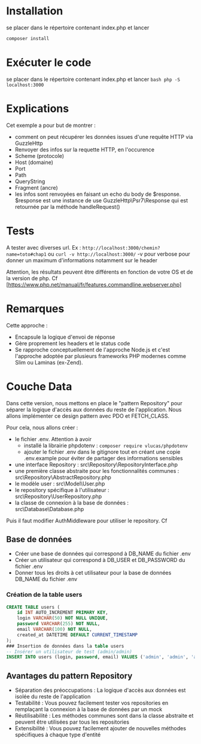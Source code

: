# Installation
se placer dans le répertoire contenant index.php et lancer
```bash
composer install
```
# Exécuter le code 
se placer dans le répertoire contenant index.php et lancer 
  ```bash php -S localhost:3000```

# Explications
Cet exemple a pour but de montrer :
 - comment on peut récupérer les données issues d'une requête HTTP via GuzzleHttp
 - Renvoyer des infos sur la requette HTTP, en l'occurence 
  - Scheme (protocole)
  - Host (domaine)
  - Port
  - Path
  - QueryString
  - Fragment (ancre) 
 - les infos sont renvoyées en faisant un echo du body de $response. $response est une instance de use GuzzleHttp\Psr7\Response qui est retournée par la méthode handleRequest()
# Tests
A tester avec diverses url. Ex :
``http://localhost:3000/chemin?name=toto#chap1``
ou 
``curl -v http://localhost:3000/`` -v pour verbose pour donner un maximum d'informations notamment sur le header

Attention, les résultats peuvent être différents en fonction de votre OS et de la version de php. Cf [https://www.php.net/manual/fr/features.commandline.webserver.php] 

# Remarques 
Cette approche :
 - Encapsule la logique d'envoi de réponse
 - Gère proprement les headers et le status code
 - Se rapproche conceptuellement de l'approche Node.js et c'est l'approche adoptée par plusieurs frameworks PHP modernes comme Slim ou Laminas (ex-Zend).

 # Couche Data
Dans cette version, nous mettons en place le "pattern Repository" pour séparer la logique d'accès aux données du reste de l'application. Nous allons implémenter ce design pattern avec PDO et FETCH_CLASS.

Pour cela, nous allons créer : 
- le fichier .env. Attention à avoir 
  - installé la librairie phpdotenv : ``composer require vlucas/phpdotenv``
  - ajouter le fichier .env dans le gitignore tout en créant une copie .env.example pour éviter de partager des informations sensibles 
- une interface Repository : src\Repository\RepositoryInterface.php
- une première classe abstraite pour les fonctionnalités communes : src\Repository\AbstractRepository.php
- le modèle user : src\Model\User.php
- le repository spécifique à l'utilisateur : src\Repository\UserRepository.php
- la classe de connexion à la base de données : src\Database\Database.php

Puis il faut modifier AuthMiddleware pour utiliser le repository. Cf 

## Base de données
 - Créer une base de données qui correspond à DB_NAME du fichier .env
 - Créer un utilisateur qui correspond à DB_USER et DB_PASSWORD du fichier .env
 - Donner tous les droits à cet utilisateur pour la base de données DB_NAME du fichier .env
### Création de la table users
```sql
CREATE TABLE users (
    id INT AUTO_INCREMENT PRIMARY KEY,
    login VARCHAR(50) NOT NULL UNIQUE,
    password VARCHAR(255) NOT NULL,
    email VARCHAR(100) NOT NULL,
    created_at DATETIME DEFAULT CURRENT_TIMESTAMP
);
### Insertion de données dans la table users
-- Insérer un utilisateur de test (admin/admin)
INSERT INTO users (login, password, email) VALUES ('admin', 'admin', 'admin@example.com');
```
## Avantages du pattern Repository

- Séparation des préoccupations : La logique d'accès aux données est isolée du reste de l'application
- Testabilité : Vous pouvez facilement tester vos repositories en remplaçant la connexion à la base de données par un mock
- Réutilisabilité : Les méthodes communes sont dans la classe abstraite et peuvent être utilisées par tous les repositories
- Extensibilité : Vous pouvez facilement ajouter de nouvelles méthodes spécifiques à chaque type d'entité


